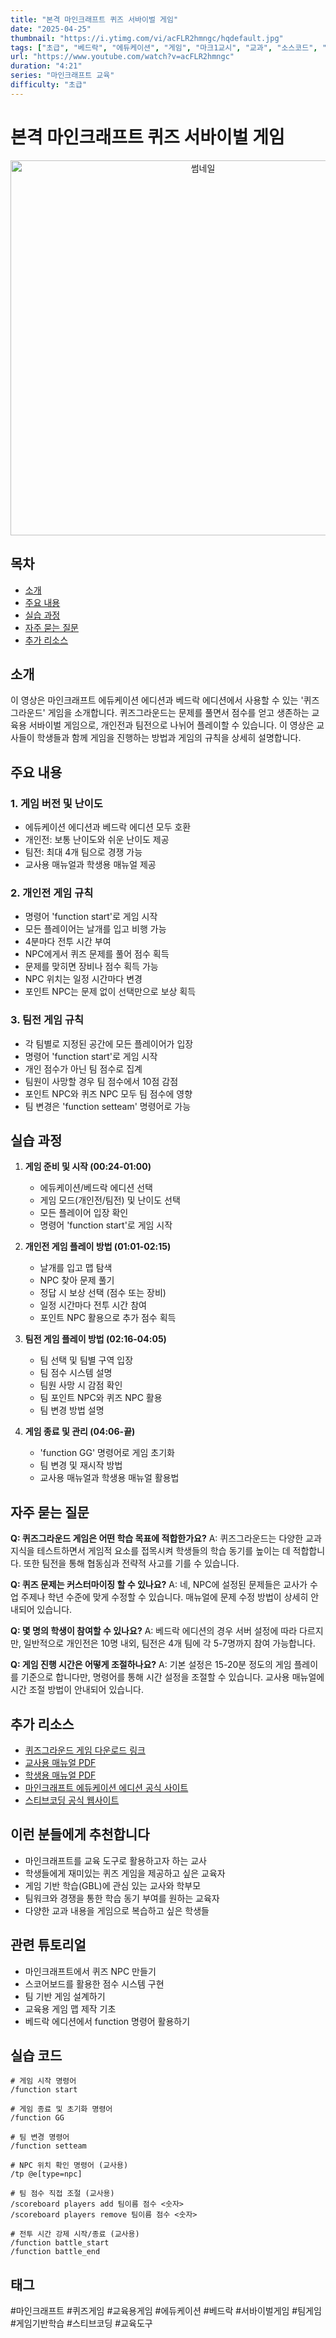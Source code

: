 ```yaml
---
title: "본격 마인크래프트 퀴즈 서바이벌 게임"
date: "2025-04-25"
thumbnail: "https://i.ytimg.com/vi/acFLR2hmngc/hqdefault.jpg"
tags: ["초급", "베드락", "에듀케이션", "게임", "마크1교시", "교과", "소스코드", "입문자", "롱폼"]
url: "https://www.youtube.com/watch?v=acFLR2hmngc"
duration: "4:21"
series: "마인크래프트 교육"
difficulty: "초급"
---
```


# 본격 마인크래프트 퀴즈 서바이벌 게임

<div align="center">
<img src="https://i.ytimg.com/vi/acFLR2hmngc/hqdefault.jpg" alt="썸네일" width="600"/>
</div>

## 목차
- [소개](#소개)
- [주요 내용](#주요-내용)
- [실습 과정](#실습-과정)
- [자주 묻는 질문](#자주-묻는-질문)
- [추가 리소스](#추가-리소스)

## 소개
이 영상은 마인크래프트 에듀케이션 에디션과 베드락 에디션에서 사용할 수 있는 '퀴즈그라운드' 게임을 소개합니다. 퀴즈그라운드는 문제를 풀면서 점수를 얻고 생존하는 교육용 서바이벌 게임으로, 개인전과 팀전으로 나뉘어 플레이할 수 있습니다. 이 영상은 교사들이 학생들과 함께 게임을 진행하는 방법과 게임의 규칙을 상세히 설명합니다.

## 주요 내용

### 1. 게임 버전 및 난이도
- 에듀케이션 에디션과 베드락 에디션 모두 호환
- 개인전: 보통 난이도와 쉬운 난이도 제공
- 팀전: 최대 4개 팀으로 경쟁 가능
- 교사용 매뉴얼과 학생용 매뉴얼 제공

### 2. 개인전 게임 규칙
- 명령어 'function start'로 게임 시작
- 모든 플레이어는 날개를 입고 비행 가능
- 4분마다 전투 시간 부여
- NPC에게서 퀴즈 문제를 풀어 점수 획득
- 문제를 맞히면 장비나 점수 획득 가능
- NPC 위치는 일정 시간마다 변경
- 포인트 NPC는 문제 없이 선택만으로 보상 획득

### 3. 팀전 게임 규칙
- 각 팀별로 지정된 공간에 모든 플레이어가 입장
- 명령어 'function start'로 게임 시작
- 개인 점수가 아닌 팀 점수로 집계
- 팀원이 사망할 경우 팀 점수에서 10점 감점
- 포인트 NPC와 퀴즈 NPC 모두 팀 점수에 영향
- 팀 변경은 'function setteam' 명령어로 가능

## 실습 과정

1. **게임 준비 및 시작 (00:24-01:00)**
   - 에듀케이션/베드락 에디션 선택
   - 게임 모드(개인전/팀전) 및 난이도 선택
   - 모든 플레이어 입장 확인
   - 명령어 'function start'로 게임 시작

2. **개인전 게임 플레이 방법 (01:01-02:15)**
   - 날개를 입고 맵 탐색
   - NPC 찾아 문제 풀기
   - 정답 시 보상 선택 (점수 또는 장비)
   - 일정 시간마다 전투 시간 참여
   - 포인트 NPC 활용으로 추가 점수 획득

3. **팀전 게임 플레이 방법 (02:16-04:05)**
   - 팀 선택 및 팀별 구역 입장
   - 팀 점수 시스템 설명
   - 팀원 사망 시 감점 확인
   - 팀 포인트 NPC와 퀴즈 NPC 활용
   - 팀 변경 방법 설명

4. **게임 종료 및 관리 (04:06-끝)**
   - 'function GG' 명령어로 게임 초기화
   - 팀 변경 및 재시작 방법
   - 교사용 매뉴얼과 학생용 매뉴얼 활용법

## 자주 묻는 질문

**Q: 퀴즈그라운드 게임은 어떤 학습 목표에 적합한가요?**
A: 퀴즈그라운드는 다양한 교과 지식을 테스트하면서 게임적 요소를 접목시켜 학생들의 학습 동기를 높이는 데 적합합니다. 또한 팀전을 통해 협동심과 전략적 사고를 기를 수 있습니다.

**Q: 퀴즈 문제는 커스터마이징 할 수 있나요?**
A: 네, NPC에 설정된 문제들은 교사가 수업 주제나 학년 수준에 맞게 수정할 수 있습니다. 매뉴얼에 문제 수정 방법이 상세히 안내되어 있습니다.

**Q: 몇 명의 학생이 참여할 수 있나요?**
A: 베드락 에디션의 경우 서버 설정에 따라 다르지만, 일반적으로 개인전은 10명 내외, 팀전은 4개 팀에 각 5-7명까지 참여 가능합니다.

**Q: 게임 진행 시간은 어떻게 조절하나요?**
A: 기본 설정은 15-20분 정도의 게임 플레이를 기준으로 합니다만, 명령어를 통해 시간 설정을 조절할 수 있습니다. 교사용 매뉴얼에 시간 조절 방법이 안내되어 있습니다.

## 추가 리소스
- [퀴즈그라운드 게임 다운로드 링크](https://stevecoding.kr/quizground)
- [교사용 매뉴얼 PDF](https://stevecoding.kr/quizground-teacher)
- [학생용 매뉴얼 PDF](https://stevecoding.kr/quizground-student)
- [마인크래프트 에듀케이션 에디션 공식 사이트](https://education.minecraft.net/)
- [스티브코딩 공식 웹사이트](https://stevecoding.kr/)

## 이런 분들에게 추천합니다
- 마인크래프트를 교육 도구로 활용하고자 하는 교사
- 학생들에게 재미있는 퀴즈 게임을 제공하고 싶은 교육자
- 게임 기반 학습(GBL)에 관심 있는 교사와 학부모
- 팀워크와 경쟁을 통한 학습 동기 부여를 원하는 교육자
- 다양한 교과 내용을 게임으로 복습하고 싶은 학생들

## 관련 튜토리얼
- 마인크래프트에서 퀴즈 NPC 만들기
- 스코어보드를 활용한 점수 시스템 구현
- 팀 기반 게임 설계하기
- 교육용 게임 맵 제작 기초
- 베드락 에디션에서 function 명령어 활용하기

## 실습 코드
```
# 게임 시작 명령어
/function start

# 게임 종료 및 초기화 명령어
/function GG

# 팀 변경 명령어
/function setteam

# NPC 위치 확인 명령어 (교사용)
/tp @e[type=npc]

# 팀 점수 직접 조절 (교사용)
/scoreboard players add 팀이름 점수 <숫자>
/scoreboard players remove 팀이름 점수 <숫자>

# 전투 시간 강제 시작/종료 (교사용)
/function battle_start
/function battle_end
```

## 태그
#마인크래프트 #퀴즈게임 #교육용게임 #에듀케이션 #베드락 #서바이벌게임 #팀게임 #게임기반학습 #스티브코딩 #교육도구
